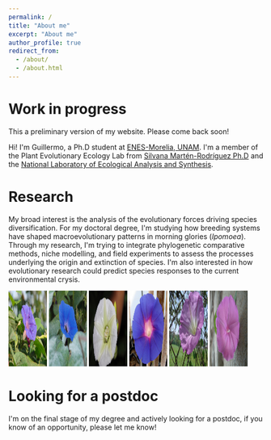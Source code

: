 ```yaml
---
permalink: /
title: "About me"
excerpt: "About me"
author_profile: true
redirect_from: 
  - /about/
  - /about.html
---
```


Work in progress
======
This a  preliminary version of my website. Please  come back soon!

Hi! I'm Guillermo, a Ph.D student at [ENES-Morelia, UNAM](http://www.enesmorelia.unam.mx/). I'm a member of the Plant Evolutionary Ecology Lab from [Silvana Martén-Rodríguez Ph.D](https://scholar.google.es/citations?user=8-U0ygsAAAAJ&hl) and the [National Laboratory of Ecological Analysis and Synthesis](http://www.lanase.unam.mx/). 

Research
======

My broad interest is the analysis of the evolutionary forces driving species diversification. For my doctoral degree, I'm studying how breeding systems have shaped macroevolutionary patterns in morning glories (<i>Ipomoea</i>). 
Through my research, I'm trying to integrate phylogenetic comparative methods, niche modelling, and field experiments to assess the processes underlying the origin and extinction of species. I'm also interested in how evolutionary research could predict species responses to the current environmental crysis.

<img src="/images/Ipomoea_indica.jpeg" height="150px" width="15%">
<img src="/images/Ipomoea_hederacea.jpeg" height="150px" width="15%">
<img src="/images/Ipomoea_santillanii.jpeg" height="150px" width="15%">
<img src="/images/Ipomoea_decasperma.jpeg" height="150px" width="15%">
<img src="/images/Ipomoea_orizabensis_novogaliciana.jpeg" height="150px" width="15%">
<img src="/images/Ipomoea_dumosa.jpeg" height="150px" width="15%">

Looking for a postdoc
======
I'm on the final stage of my degree and actively looking for a postdoc, if you know of an opportunity, please let me know!
